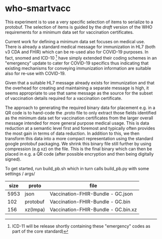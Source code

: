 # who-smartvacc

This experiment is to use a very specific selection of items to serialize to a protobuf.
The selection of items is guided by the *draft* version of the WHO requirements for a minimum data 
set for vaccination certificates.

Current work for defining a minimum data set focuses on medical use. There is already a standard
medical message for immunization in HL7 (both v3 CDA and FHIR) which can be re-used also for 
COVID-19 purposes. In fact, snomed and ICD-10 [^1] have simply extended their coding schemes in an 
"emergency" update to cater for COVID-19 specifics thus indicating that existing mechanisms 
for conveying immunization information are suitable also for re-use with COVID-19.

Given that a suitable HL7 message already exists for immunization and that the overhead for 
creating and maintaining a separate message is high, it seems appropriate to use that same 
message as the source for the subset of vaccination details required for a vaccination certificate.

The approach to generating the required binary data for placement e.g. in a QR code is to 
hand-code the .proto file to only extract those fields identified as the minimum data set for 
vaccination certificates from the larger overall message intended for more general purpose medical 
usage. This is data reduction at a semantic level first and foremost and typically often provides 
the most gain in terms of data reduction. In addition to this, we then transform this data into a 
more compact representation using the standard google protobuf packaging. We shrink this binary 
file still further by using compression (e.g xz) on the file. This is the final binary which can 
then be placed in e.g. a QR code (after possible encryption and then being digitally signed).

To get started, run build_pb.sh which in turn calls build_pb.py with some settings / args/


size | proto    | file 
-----|----------|-----------------------------
5953 | json     | Vaccination-FHIR-Bundle - GC.json
102  | protobuf | Vaccination-FHIR-Bundle - GC.bin
156  | xz(lmpa) |  Vaccination-FHIR-Bundle - GC.bin.xz


[^1]: ICD-11 will be release shortly containing these "emergency" codes as part of the core standard)
